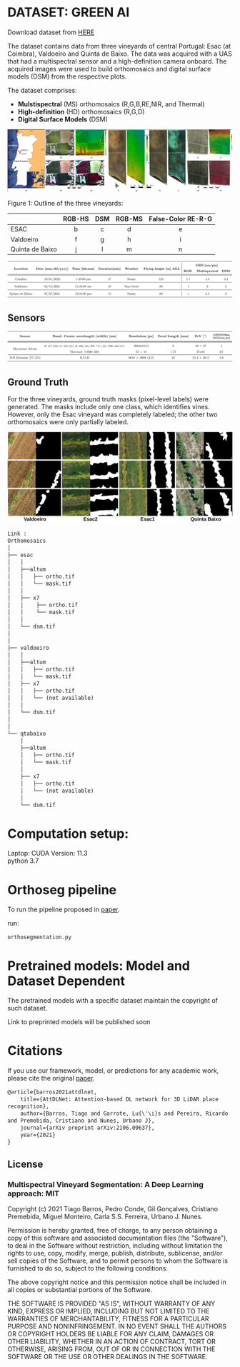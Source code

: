 
# DATASET: GREEN AI

Download dataset from [HERE](https://isrucpt-my.sharepoint.com/:f:/g/personal/tiagobarros_isr_uc_pt/EgHCeLjA1kRDmFkCckpon-IBwqEW1qgim_CQFmOB5S9xOg?e=3Kx4vq)

The dataset contains data from three vineyards of central Portugal: Esac (at Coimbra), Valdoeiro and Quinta de Baixo. The data was acquired with a UAS that had a multispectral sensor and a high-definition camera onboard. The acquired images were used to build orthomosaics and digital surface models (DSM) from the respective plots. 

The dataset comprises:
- **Mulstispectral** (MS) orthomosaics (R,G,B,RE,NIR, and Thermal)
- **High-definition** (HD) orthomosaics (R,G,D)
- **Digital Surface Models** (DSM)

![figure](figs/vineyard_outline.png) 


Figure 1: Outline of the three vineyards:

|           | RGB-HS     | DSM     |    RGB-MS| False-Color RE-R-G   |     
|:----------|:----------:|:-------:|:--------:|:---------------------:|     
| ESAC      | b          | c       | d        | e                    |        
| Valdoeiro | f          | g       | h        |    i                 |  
| Quinta de Baixo|    j  | l       | m        | n                    |

![Orthomosaic](figs/specs.png)

## Sensors
![Sensors](figs/sensor.png)

## Ground Truth
For the three vineyards,  ground truth masks (pixel-level labels) were generated. The masks include only one class, which identifies vines. However, only the Esac vineyard was completely labeled; the other two orthomosaics were only partially labeled.  


![masks](figs/masks.png)
```
Link : 
Orthomosaics
│
├── esac
│   │
│   ├──altum 
│   │   ├── ortho.tif
│   │   └── mask.tif
│   │
│   ├── x7
│   │    ├── ortho.tif
│   │    └── mask.tif
│   │
│   └── dsm.tif
│
│
├── valdoeiro
│   │
│   ├──altum 
│   │   ├── ortho.tif
│   │   └── mask.tif
│   ├── x7
│   │   ├── ortho.tif
│   │   └── (not available)
│   │
│   └── dsm.tif
│
│
└── qtabaixo
    │
    ├──altum 
    │   ├── ortho.tif
    │   └── mask.tif
    │
    ├── x7
    │   ├── ortho.tif
    │   └── (not available)
    │
    └── dsm.tif
```


# Computation setup:
Laptop: CUDA Version: 11.3 \
python 3.7 


# Orthoseg pipeline 
To run the pipeline proposed in [paper](https://arxiv.org/abs/2108.01200). 

run: 

    orthosegmentation.py 


# Pretrained models: Model and Dataset Dependent

The pretrained models with a specific dataset maintain the copyright of such dataset.

Link to preprinted models will be published soon 


# Citations

If you use our framework, model, or predictions for any academic work, please cite the original [paper](https://arxiv.org/abs/2108.01200).

```
@article{barros2021attdlnet,  
    title={AttDLNet: Attention-based DL network for 3D LiDAR place recognition},  
    author={Barros, Tiago and Garrote, Lu{\'\i}s and Pereira, Ricardo and Premebida, Cristiano and Nunes, Urbano J},  
    journal={arXiv preprint arXiv:2106.09637},  
    year={2021}  
}
``` 


## License

### Multispectral Vineyard Segmentation: A Deep Learning approach: MIT

Copyright (c) 2021 Tiago Barros, Pedro Conde, Gil Gonçalves, Cristiano Premebida, Miguel Monteiro, Carla S.S. Ferreira, Urbano J. Nunes.

Permission is hereby granted, free of charge, to any person obtaining a copy of this software and associated documentation files (the "Software"), to deal in the Software without restriction, including without limitation the rights to use, copy, modify, merge, publish, distribute, sublicense, and/or sell copies of the Software, and to permit persons to whom the Software is furnished to do so, subject to the following conditions:

The above copyright notice and this permission notice shall be included in all copies or substantial portions of the Software.

THE SOFTWARE IS PROVIDED "AS IS", WITHOUT WARRANTY OF ANY KIND, EXPRESS OR IMPLIED, INCLUDING BUT NOT LIMITED TO THE WARRANTIES OF MERCHANTABILITY, FITNESS FOR A PARTICULAR PURPOSE AND NONINFRINGEMENT. IN NO EVENT SHALL THE AUTHORS OR COPYRIGHT HOLDERS BE LIABLE FOR ANY CLAIM, DAMAGES OR OTHER LIABILITY, WHETHER IN AN ACTION OF CONTRACT, TORT OR OTHERWISE, ARISING FROM, OUT OF OR IN CONNECTION WITH THE SOFTWARE OR THE USE OR OTHER DEALINGS IN THE SOFTWARE.
